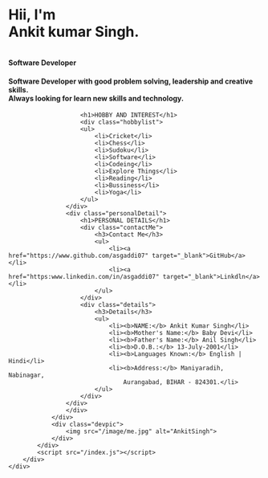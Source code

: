  <div>
 <h1>Hii, I'm<br>
 Ankit kumar Singh.</h1><br>
 <b>Software Developer</b><br>
 <h4>Software Developer with good problem solving, leadership and creative skills.<br>
 Always looking for learn new skills and technology.</h4>
 </div>
                    
                  
                    
                        <h1>HOBBY AND INTEREST</h1>
                        <div class="hobbylist">
                        <ul>  
                            <li>Cricket</li>  
                            <li>Chess</li>  
                            <li>Sudoku</li>  
                            <li>Software</li>
                            <li>Codeing</li>
                            <li>Explore Things</li> 
                            <li>Reading</li>  
                            <li>Bussiness</li>  
                            <li>Yoga</li>   
                        </ul> 
                    </div>
                    <div class="personalDetail">
                        <h1>PERSONAL DETAILS</h1>
                        <div class="contactMe">
                            <h3>Contact Me</h3>
                            <ul>
                                <li><a href="https://www.github.com/asgaddi07" target="_blank">GitHub</a></li>
                                <li><a href="https:www.linkedin.com/in/asgaddi07" target="_blank">Linkdln</a></li> 
                            </ul>
                        </div>
                        <div class="details">
                            <h3>Details</h3>
                            <ul>  
                                <li><b>NAME:</b> Ankit Kumar Singh</li>  
                                <li><b>Mother's Name:</b> Baby Devi</li>  
                                <li><b>Father's Name:</b> Anil Singh</li>  
                                <li><b>D.O.B.:</b> 13-July-2001</li> 
                                <li><b>Languages Known:</b> English | Hindi</li>  
                                <li><b>Address:</b> Maniyaradih, Nabinagar, 
                                    Aurangabad, BIHAR - 824301.</li> 
                            </ul> 
                        </div>
                    </div>
                    </div>
                </div>
                <div class="devpic">
                    <img src="/image/me.jpg" alt="AnkitSingh">
                </div>
            </div>
            <script src="/index.js"></script>     
        </div>
    </div>

</body>
</html>
